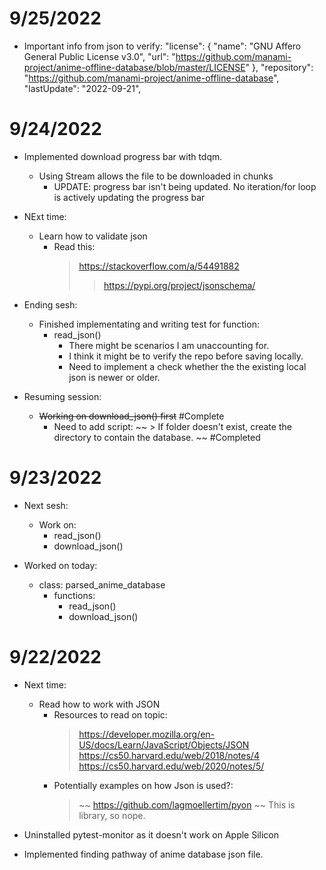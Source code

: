 

# 9/25/2022

- Important info from json to verify:
    "license": {
        "name": "GNU Affero General Public License v3.0",
        "url": "https://github.com/manami-project/anime-offline-database/blob/master/LICENSE"
    },
    "repository": "https://github.com/manami-project/anime-offline-database",
    "lastUpdate": "2022-09-21",
# 9/24/2022

- Implemented download progress bar with tdqm.
    - Using Stream allows the file to be downloaded in chunks
        - UPDATE: progress bar isn't being updated. No iteration/for loop is actively updating the progress bar

- NExt time:
    - Learn how to validate json
        - Read this:
            > https://stackoverflow.com/a/54491882
            >> https://pypi.org/project/jsonschema/
- Ending sesh:
    - Finished implementating and writing test for function:
        - read_json()
            - There might be scenarios I am unaccounting for.
            - I think it might be to verify the repo before saving locally.
            - Need to implement a check whether the the existing local json  is newer or older.


- Resuming session:
    - ~~Working on download_json() first~~ #Complete
        - Need to add script:
            ~~ > If folder doesn't exist, create the directory to contain the database. ~~ #Completed
        

    

# 9/23/2022

- Next sesh:
    - Work on:
        - read_json()
        - download_json()
        

- Worked on today:
    - class: parsed_anime_database
        - functions:
            - read_json()
            - download_json()

# 9/22/2022

- Next time:
    - Read how to work with JSON
        - Resources to read on topic:
            > https://developer.mozilla.org/en-US/docs/Learn/JavaScript/Objects/JSON
            > https://cs50.harvard.edu/web/2018/notes/4
            > https://cs50.harvard.edu/web/2020/notes/5/
        - Potentially examples on how Json is used?:
            > ~~ https://github.com/lagmoellertim/pyon ~~ This is library, so nope.

- Uninstalled pytest-monitor as it doesn't work on Apple Silicon

- Implemented finding pathway of anime database json file.